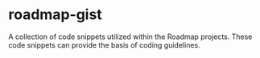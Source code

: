 # roadmap-gist
A collection of code snippets utilized within the Roadmap projects.  These code snippets can provide the basis of coding guidelines.
